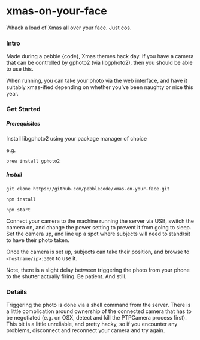 # xmas-on-your-face

Whack a load of Xmas all over your face. Just cos.

### Intro

Made during a pebble {code}, Xmas themes hack day. If you have a camera that can be controlled by gphoto2 (via libgphoto2), then you should be able to use this.

When running, you can take your photo via the web interface, and have it suitably xmas-ified depending on whether you've been naughty or nice this year.

### Get Started

##### Prerequisites

Install libgphoto2 using your package manager of choice

e.g.

`brew install gphoto2`

##### Install

`git clone https://github.com/pebblecode/xmas-on-your-face.git`

`npm install`

`npm start`

Connect your camera to the machine running the server via USB, switch the camera on, and change the power setting to prevent it from going to sleep. Set the camera up, and line up a spot where subjects will need to stand/sit to have their photo taken.

Once the camera is set up, subjects can take their position, and browse to `<hostname/ip>:3000` to use it.

Note, there is a slight delay between triggering the photo from your phone to the shutter actually firing. Be patient. And still.

### Details

Triggering the photo is done via a shell command from the server. There is a little complication around ownership of the connected camera that has to be negotiated (e.g. on OSX, detect and kill the PTPCamera process first). This bit is a little unreliable, and pretty hacky, so if you encounter any problems, disconnect and reconnect your camera and try again.